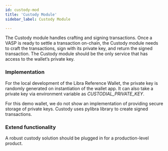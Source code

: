 ```yaml
---
id: custody-mod
title: 'Custody Module'
sidebar_label: Custody Module

---
```




The Custody module handles crafting and signing transactions. Once a VASP is ready to settle a transaction on-chain, the Custody module needs to craft the transactions, sign with its private key, and return the signed transaction. The Custody module should be the only service that has access to the wallet’s private key. 

### Implementation

For the local development of the Libra Reference Wallet, the private key is randomly generated on instantiation of the wallet app. It can also take a private key via environment variable as *CUSTODIAL_PRIVATE_KEY*. 

For this demo wallet, we do not show an implementation of providing secure storage of private keys. Custody uses pylibra library to create signed transactions. 


### Extend functionality

A robust custody solution should be plugged in for a production-level product.

